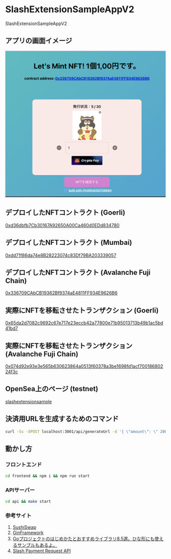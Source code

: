 # SlashExtensionSampleAppV2

SlashExtensionSampleAppV2

## アプリの画面イメージ

![](./docs/init.png)

## デプロイしたNFTコントラクト (Goerli)

[0xd36dbfb7Cb30167A92650A00Ca460d0EDd834780](https://goerli.etherscan.io/address/0xd36dbfb7Cb30167A92650A00Ca460d0EDd834780#code)

## デプロイしたNFTコントラクト (Mumbai)

[0xdd71f86da74e8B28223074c83Df79BA203339057](https://goerli.etherscan.io/address/0xdd71f86da74e8B28223074c83Df79BA203339057)

## デプロイしたNFTコントラクト (Avalanche Fuji Chain)

[0x336709CAbCB19362Bf9374aE4811FF934E9626B6](https://testnet.snowtrace.io/address/0x336709CAbCB19362Bf9374aE4811FF934E9626B6#code)

## 実際にNFTを移転させたトランザクション (Goerli)

[0x65da2d7082c9692c67e717e23eccb42a77800e71b95013713b49b1ac5bd41bd7](https://goerli.etherscan.io/tx/0x65da2d7082c9692c67e717e23eccb42a77800e71b95013713b49b1ac5bd41bd7)

## 実際にNFTを移転させたトランザクション (Avalanche Fuji Chain)

[0x074d92e93e3e565b630623864a0513f60378a3be1698fd1acf70018680224f3c](https://testnet.snowtrace.io/tx/0x074d92e93e3e565b630623864a0513f60378a3be1698fd1acf70018680224f3c)

## OpenSea上のページ (testnet)

[slashextensionsample](https://testnets.opensea.io/ja/collection/slashextensionsample-1)

## 決済用URLを生成するためのコマンド

```bash
curl -Ss -XPOST localhost:3001/api/generateUrl -d '{ \"amount\": \" 2000\",  \"amount_type\": \"JPY\", \"ext_reserved\": \"0x\", \"ext_description\": \"テストです。\" }'
```

## 動かし方

### フロントエンド

```bash
cd frontend && npm i && npm run start
```

### APIサーバー

```bash
cd api && make start
```

### 参考サイト

1. [SushiSwap](https://app.sushi.com/swap?inputCurrency=ETH&outputCurrency=0x3813e82e6f7098b9583FC0F33a962D02018B6803&chainId=80001)
2. [GinFramework](https://gin-gonic.com/ja/docs/quickstart/)
3. [Goプロジェクトのはじめかたとおすすめライブラリ8.5選。ひな形にも使えるサンプルもあるよ。](https://qiita.com/yagi_eng/items/65cd812107362d36ae86)
4. [Slash Payment Request API](https://slash-fi.gitbook.io/docs/integration-guide/apis/payment-request-api)